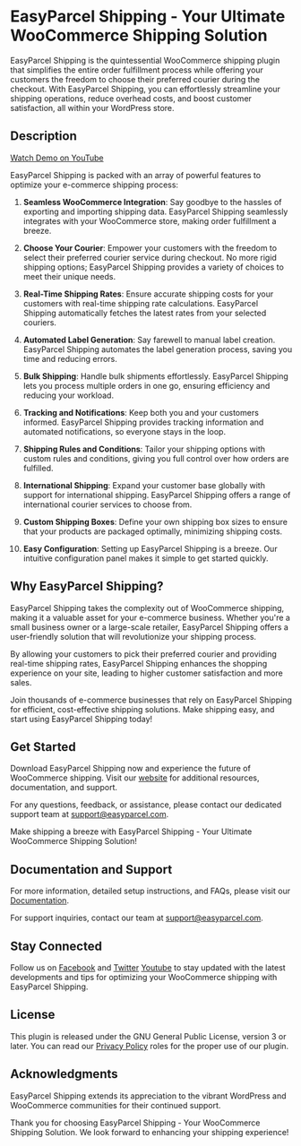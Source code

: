 # EasyParcel Shipping - Your Ultimate WooCommerce Shipping Solution

EasyParcel Shipping is the quintessential WooCommerce shipping plugin that simplifies the entire order fulfillment process while offering your customers the freedom to choose their preferred courier during the checkout. With EasyParcel Shipping, you can effortlessly streamline your shipping operations, reduce overhead costs, and boost customer satisfaction, all within your WordPress store.

## Description

[Watch Demo on YouTube](https://www.youtube.com/c/EasyParcelBayanLepas)

EasyParcel Shipping is packed with an array of powerful features to optimize your e-commerce shipping process:

1. **Seamless WooCommerce Integration**: Say goodbye to the hassles of exporting and importing shipping data. EasyParcel Shipping seamlessly integrates with your WooCommerce store, making order fulfillment a breeze.

2. **Choose Your Courier**: Empower your customers with the freedom to select their preferred courier service during checkout. No more rigid shipping options; EasyParcel Shipping provides a variety of choices to meet their unique needs.

3. **Real-Time Shipping Rates**: Ensure accurate shipping costs for your customers with real-time shipping rate calculations. EasyParcel Shipping automatically fetches the latest rates from your selected couriers.

4. **Automated Label Generation**: Say farewell to manual label creation. EasyParcel Shipping automates the label generation process, saving you time and reducing errors.

5. **Bulk Shipping**: Handle bulk shipments effortlessly. EasyParcel Shipping lets you process multiple orders in one go, ensuring efficiency and reducing your workload.

6. **Tracking and Notifications**: Keep both you and your customers informed. EasyParcel Shipping provides tracking information and automated notifications, so everyone stays in the loop.

7. **Shipping Rules and Conditions**: Tailor your shipping options with custom rules and conditions, giving you full control over how orders are fulfilled.

8. **International Shipping**: Expand your customer base globally with support for international shipping. EasyParcel Shipping offers a range of international courier services to choose from.

9. **Custom Shipping Boxes**: Define your own shipping box sizes to ensure that your products are packaged optimally, minimizing shipping costs.

10. **Easy Configuration**: Setting up EasyParcel Shipping is a breeze. Our intuitive configuration panel makes it simple to get started quickly.

## Why EasyParcel Shipping?

EasyParcel Shipping takes the complexity out of WooCommerce shipping, making it a valuable asset for your e-commerce business. Whether you're a small business owner or a large-scale retailer, EasyParcel Shipping offers a user-friendly solution that will revolutionize your shipping process.

By allowing your customers to pick their preferred courier and providing real-time shipping rates, EasyParcel Shipping enhances the shopping experience on your site, leading to higher customer satisfaction and more sales.

Join thousands of e-commerce businesses that rely on EasyParcel Shipping for efficient, cost-effective shipping solutions. Make shipping easy, and start using EasyParcel Shipping today!

## Get Started

Download EasyParcel Shipping now and experience the future of WooCommerce shipping. Visit our [website](https://easyparcel.com) for additional resources, documentation, and support.

For any questions, feedback, or assistance, please contact our dedicated support team at [support@easyparcel.com](mailto:support@easyparcel.com).

Make shipping a breeze with EasyParcel Shipping - Your Ultimate WooCommerce Shipping Solution!

## Documentation and Support

For more information, detailed setup instructions, and FAQs, please visit our [Documentation](https://blog.easyparcel.com/my/tutorial-easyparcel-integration-with-woocommerce-platform-plugin-version/).

For support inquiries, contact our team at [support@easyparcel.com](mailto:support@easyparcel.com).

## Stay Connected

Follow us on [Facebook](https://www.facebook.com/easyParcel.my) and [Twitter](https://twitter.com/easyParcel) [Youtube](https://www.youtube.com/c/EasyParcelBayanLepas) to stay updated with the latest developments and tips for optimizing your WooCommerce shipping with EasyParcel Shipping.

## License

This plugin is released under the GNU General Public License, version 3 or later. You can read our [Privacy Policy](https://easyparcel.com/my/privacy/) roles for the proper use of our plugin.

## Acknowledgments

EasyParcel Shipping extends its appreciation to the vibrant WordPress and WooCommerce communities for their continued support.

Thank you for choosing EasyParcel Shipping - Your WooCommerce Shipping Solution. We look forward to enhancing your shipping experience!